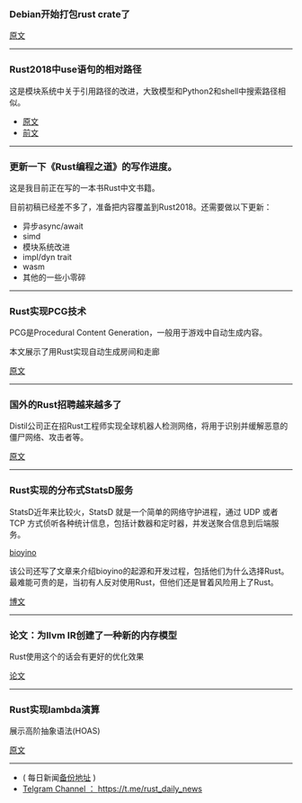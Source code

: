 ### Debian开始打包rust crate了

[原文](https://www.reddit.com/r/rust/comments/8w9mfy/debian_is_starting_to_package_rust_crates/)

---

### Rust2018中use语句的相对路径

这是模块系统中关于引用路径的改进，大致模型和Python2和shell中搜索路径相似。

- [原文](https://internals.rust-lang.org/t/relative-paths-in-rust-2018/7883)
- [前文](https://internals.rust-lang.org/t/relative-paths-and-rust-2018-use-statements/7875)

---

### 更新一下《Rust编程之道》的写作进度。

这是我目前正在写的一本书Rust中文书籍。

目前初稿已经差不多了，准备把内容覆盖到Rust2018。还需要做以下更新：

- 异步async/await
- simd
- 模块系统改进
- impl/dyn trait
- wasm
- 其他的一些小零碎

---

### Rust实现PCG技术

PCG是Procedural Content Generation，一般用于游戏中自动生成内容。

本文展示了用Rust实现自动生成房间和走廊

[原文](https://www.jamestease.co.uk/blether/procedural-level-generation-rust)

---

### 国外的Rust招聘越来越多了

Distil公司正在招Rust工程师实现全球机器人检测网络，将用于识别并缓解恶意的僵尸网络、攻击者等。

[原文](https://www.distilnetworks.com/job/?id=c2a5db5c-12ce-40f2-949c-48510acf7fa1)

---

### Rust实现的分布式StatsD服务

StatsD近年来比较火，StatsD 就是一个简单的网络守护进程，通过 UDP 或者 TCP 方式侦听各种统计信息，包括计数器和定时器，并发送聚合信息到后端服务。

[bioyino](https://github.com/avito-tech/bioyino)

该公司还写了文章来介绍bioyino的起源和开发过程，包括他们为什么选择Rust。最难能可贵的是，当初有人反对使用Rust，但他们还是冒着风险用上了Rust。

[博文](https://medium.com/avitotech/bioyino-a-distributed-scalable-statsd-3445acb177eb)

---

### 论文：为llvm IR创建了一种新的内存模型

Rust使用这个的话会有更好的优化效果

[论文](http://sf.snu.ac.kr/publications/llvmtwin.pdf)

---

### Rust实现lambda演算

展示高阶抽象语法(HOAS)

[原文](https://stackoverflow.com/questions/51182640/is-it-possible-to-represent-higher-order-abstract-syntax-in-rust)


---

- ( 每日新闻[备份地址](https://github.com/RustStudy/rust_daily_news) )
- [Telgram Channel ： https://t.me/rust_daily_news ](https://t.me/rust_daily_news )
